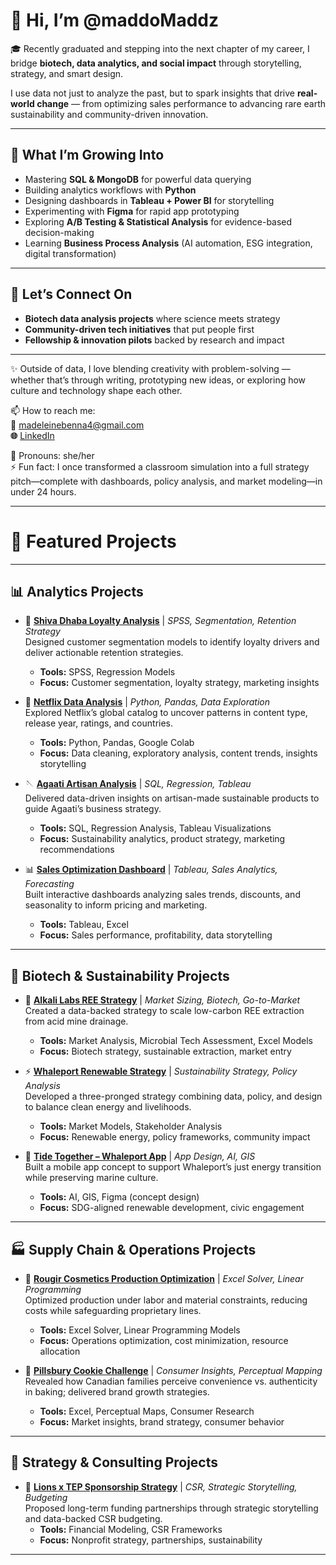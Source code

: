 # 👋 Hi, I’m @maddoMaddz  

🎓 Recently graduated and stepping into the next chapter of my career, I bridge **biotech, data analytics, and social impact** through storytelling, strategy, and smart design.  

I use data not just to analyze the past, but to spark insights that drive **real-world change** — from optimizing sales performance to advancing rare earth sustainability and community-driven innovation.  

---

## 🌱 What I’m Growing Into
- Mastering **SQL & MongoDB** for powerful data querying  
- Building analytics workflows with **Python**  
- Designing dashboards in **Tableau + Power BI** for storytelling  
- Experimenting with **Figma** for rapid app prototyping  
- Exploring **A/B Testing & Statistical Analysis** for evidence-based decision-making  
- Learning **Business Process Analysis** (AI automation, ESG integration, digital transformation)  

---

## 🤝 Let’s Connect On
- **Biotech data analysis projects** where science meets strategy  
- **Community-driven tech initiatives** that put people first  
- **Fellowship & innovation pilots** backed by research and impact  

---

✨ Outside of data, I love blending creativity with problem-solving — whether that’s through writing, prototyping new ideas, or exploring how culture and technology shape each other.  


📫 How to reach me:  
**📧** madeleinebenna4@gmail.com  
**🌐** [LinkedIn](https://www.linkedin.com/in/madeleine-benna/)  

💬 Pronouns: she/her  
⚡ Fun fact: I once transformed a classroom simulation into a full strategy pitch—complete with dashboards, policy analysis, and market modeling—in under 24 hours.  

---

# 📂 Featured Projects

---

## 📊 Analytics Projects
- 🍛 [**Shiva Dhaba Loyalty Analysis**](https://github.com/maddoMaddz/shiva-dhaba-loyalty-analysis) | *SPSS, Segmentation, Retention Strategy*  
  Designed customer segmentation models to identify loyalty drivers and deliver actionable retention strategies.  
  - **Tools:** SPSS, Regression Models  
  - **Focus:** Customer segmentation, loyalty strategy, marketing insights

- 🍿 [**Netflix Data Analysis**](https://github.com/maddoMaddz/netflix-data-analysis) | *Python, Pandas, Data Exploration*  
  Explored Netflix’s global catalog to uncover patterns in content type, release year, ratings, and countries.  
  - **Tools:** Python, Pandas, Google Colab  
  - **Focus:** Data cleaning, exploratory analysis, content trends, insights storytelling  

- 🪡 [**Agaati Artisan Analysis**](https://github.com/maddoMaddz/agaati-artisan-analysis) | *SQL, Regression, Tableau*  
  Delivered data-driven insights on artisan-made sustainable products to guide Agaati’s business strategy.  
  - **Tools:** SQL, Regression Analysis, Tableau Visualizations  
  - **Focus:** Sustainability analytics, product strategy, marketing recommendations  

- 📊 [**Sales Optimization Dashboard**](https://github.com/maddoMaddz/sales-optimization-dashboard) | *Tableau, Sales Analytics, Forecasting*  
  Built interactive dashboards analyzing sales trends, discounts, and seasonality to inform pricing and marketing.  
  - **Tools:** Tableau, Excel  
  - **Focus:** Sales performance, profitability, data storytelling  

---

## 🧪 Biotech & Sustainability Projects
- 🧪 [**Alkali Labs REE Strategy**](https://github.com/maddoMaddz/alkali-labs-ree-strategy) | *Market Sizing, Biotech, Go-to-Market*  
  Created a data-backed strategy to scale low-carbon REE extraction from acid mine drainage.  
  - **Tools:** Market Analysis, Microbial Tech Assessment, Excel Models  
  - **Focus:** Biotech strategy, sustainable extraction, market entry  

- ⚡ [**Whaleport Renewable Strategy**](https://github.com/maddoMaddz/whaleport-renewable-strategy) | *Sustainability Strategy, Policy Analysis*  
  Developed a three-pronged strategy combining data, policy, and design to balance clean energy and livelihoods.  
  - **Tools:** Market Models, Stakeholder Analysis  
  - **Focus:** Renewable energy, policy frameworks, community impact  

- 🌊 [**Tide Together – Whaleport App**](https://github.com/maddoMaddz/tide-together-whaleport) | *App Design, AI, GIS*  
  Built a mobile app concept to support Whaleport’s just energy transition while preserving marine culture.  
  - **Tools:** AI, GIS, Figma (concept design)  
  - **Focus:** SDG-aligned renewable development, civic engagement  

---

## 🏭 Supply Chain & Operations Projects
- 💄 [**Rougir Cosmetics Production Optimization**](https://github.com/maddoMaddz/rougir-cosmetics-production-optimization) | *Excel Solver, Linear Programming*  
  Optimized production under labor and material constraints, reducing costs while safeguarding proprietary lines.  
  - **Tools:** Excel Solver, Linear Programming Models  
  - **Focus:** Operations optimization, cost minimization, resource allocation  

- 🍪 [**Pillsbury Cookie Challenge**](https://github.com/maddoMaddz/Pillsbury-Cookie-Challenge-Consumer-Insights-Perceptual-Mapping) | *Consumer Insights, Perceptual Mapping*  
  Revealed how Canadian families perceive convenience vs. authenticity in baking; delivered brand growth strategies.  
  - **Tools:** Excel, Perceptual Maps, Consumer Research  
  - **Focus:** Market insights, brand strategy, consumer behavior  

---

## 🧭 Strategy & Consulting Projects
- 🤝 [**Lions x TEP Sponsorship Strategy**](https://github.com/maddoMaddz/lionsxtep-sponsorship-strategy) | *CSR, Strategic Storytelling, Budgeting*  
  Proposed long-term funding partnerships through strategic storytelling and data-backed CSR budgeting.  
  - **Tools:** Financial Modeling, CSR Frameworks  
  - **Focus:** Nonprofit strategy, partnerships, sustainability  

---


